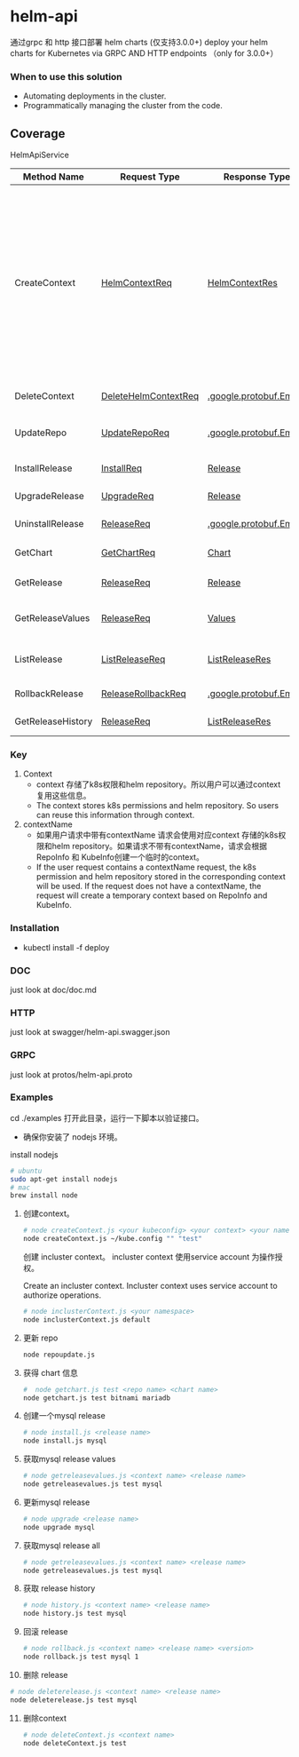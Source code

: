 # helm-api

通过grpc 和 http 接口部署 helm charts (仅支持3.0.0+)
deploy your helm charts for Kubernetes via GRPC AND HTTP endpoints （only for 3.0.0+）

### When to use this solution

- Automating deployments in the cluster.
- Programmatically managing the cluster from the code.

## Coverage

HelmApiService

| Method Name       | Request Type                                          | Response Type                                    | Description                                                  |
| ----------------- | ----------------------------------------------------- | ------------------------------------------------ | ------------------------------------------------------------ |
| CreateContext     | [HelmContextReq](#helmapi.HelmContextReq)             | [HelmContextRes](#helmapi.HelmContextRes)        | CreateContext 创建context context 持有了k8s集群资源操作权限和harbor登录信息。所以这些信息可以通过context复用。 The context holds k8s cluster resource operation authority and harbor login information. So this information can be reuse through context. |
| DeleteContext     | [DeleteHelmContextReq](#helmapi.DeleteHelmContextReq) | [.google.protobuf.Empty](#google.protobuf.Empty) | DeleteContext 删除context                                    |
| UpdateRepo        | [UpdateRepoReq](#helmapi.UpdateRepoReq)               | [.google.protobuf.Empty](#google.protobuf.Empty) | UpdateRepo 更新context 内repo 信息                           |
| InstallRelease    | [InstallReq](#helmapi.InstallReq)                     | [Release](#helmapi.Release)                      | InstallRelease 安装charts                                    |
| UpgradeRelease    | [UpgradeReq](#helmapi.UpgradeReq)                     | [Release](#helmapi.Release)                      | UpgradeRelease 更新release                                   |
| UninstallRelease  | [ReleaseReq](#helmapi.ReleaseReq)                     | [.google.protobuf.Empty](#google.protobuf.Empty) | UninstallRelease 删除release                                 |
| GetChart          | [GetChartReq](#helmapi.GetChartReq)                   | [Chart](#helmapi.Chart)                          | GetChart 获取 chart 信息                                     |
| GetRelease        | [ReleaseReq](#helmapi.ReleaseReq)                     | [Release](#helmapi.Release)                      | GetRelease 获取某个release实例信息                           |
| GetReleaseValues  | [ReleaseReq](#helmapi.ReleaseReq)                     | [Values](#helmapi.Values)                        | GetReleaseValues 某个release实例values信息                   |
| ListRelease       | [ListReleaseReq](#helmapi.ListReleaseReq)             | [ListReleaseRes](#helmapi.ListReleaseRes)        | ListRelease 列出某个context下全部release.                    |
| RollbackRelease   | [ReleaseRollbackReq](#helmapi.ReleaseRollbackReq)     | [.google.protobuf.Empty](#google.protobuf.Empty) | RollbackRelease 回滚某个release                              |
| GetReleaseHistory | [ReleaseReq](#helmapi.ReleaseReq)                     | [ListReleaseRes](#helmapi.ListReleaseRes)        | GetReleaseHistory 列出release 历史                           |



### Key
1. Context 
   * context 存储了k8s权限和helm repository。所以用户可以通过context 复用这些信息。
   * The context stores k8s permissions and helm repository. So users can reuse this information through context.
2. contextName
   * 如果用户请求中带有contextName 请求会使用对应context 存储的k8s权限和helm repository。如果请求不带有contextName，请求会根据RepoInfo 和 KubeInfo创建一个临时的context。
   * If the user request contains a contextName request, the k8s permission and helm repository stored in the corresponding context will be used. If the request does not have a contextName, the request will create a temporary context based on RepoInfo and KubeInfo.

### Installation
* kubectl install -f deploy

### DOC
just look at doc/doc.md

### HTTP
just look at swagger/helm-api.swagger.json

### GRPC
just look at protos/helm-api.proto

### Examples

cd ./examples 打开此目录，运行一下脚本以验证接口。

* 确保你安装了 nodejs 环境。

install nodejs

```bash
# ubuntu
sudo apt-get install nodejs
# mac
brew install node
```



1. 创建context。

   ``` bash
   # node createContext.js <your kubeconfig> <your context> <your namespace>
   node createContext.js ~/kube.config "" "test"
   ```

   创建 incluster context。 incluster context 使用service account 为操作授权。

   Create an incluster context. Incluster context uses service account to authorize operations.

   ```bash
   # node inclusterContext.js <your namespace>
   node inclusterContext.js default
   ```

2. 更新 repo

   ```bash
   node repoupdate.js 
   ```

3. 获得 chart 信息

   ```bash
   #  node getchart.js test <repo name> <chart name>
   node getchart.js test bitnami mariadb
   ```

4. 创建一个mysql release

   ```bash
   # node install.js <release name>
   node install.js mysql
   ```

5. 获取mysql release values

   ```bash
   # node getreleasevalues.js <context name> <release name>
   node getreleasevalues.js test mysql
   ```

6. 更新mysql release 

   ```bash
   # node upgrade <release name>
   node upgrade mysql
   ```

7. 获取mysql release all

   ```bash
   # node getreleasevalues.js <context name> <release name>
   node getreleasevalues.js test mysql
   ```

8. 获取 release history

   ```bash
   # node history.js <context name> <release name>
   node history.js test mysql 
   ```

9. 回滚 release 

   ```bash
   # node rollback.js <context name> <release name> <version>
   node rollback.js test mysql 1
   ```

10. 删除 release

   ```bash
   # node deleterelease.js <context name> <release name>
   node deleterelease.js test mysql
   ```

11. 删除context

    ```bash
    # node deleteContext.js <context name>
    node deleteContext.js test
    ```

    

